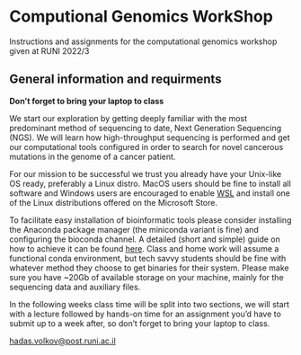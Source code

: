 # Computional Genomics WorkShop
Instructions and assignments for the computational genomics workshop given at RUNI 2022/3

## General information and requirments

 **Don’t forget to bring your laptop to class**

We start our exploration by getting deeply familiar with the most predominant method of sequencing to date, Next Generation Sequencing (NGS). We will learn how high-throughput sequencing is performed and get our computational tools configured in order to search for novel cancerous mutations in the genome of a cancer patient.

For our mission to be successful we trust you already have your Unix-like OS ready, preferably a Linux distro. MacOS users should be fine to install all software and Windows users are encouraged to enable [WSL](https://learn.microsoft.com/en-us/windows/wsl/install) and install one of the Linux distributions offered on the Microsoft Store.

To facilitate easy installation of bioinformatic tools please consider installing the Anaconda package manager (the miniconda variant is fine) and configuring the bioconda channel. A detailed (short and simple) guide on how to achieve it can be found [here](https://bioconda.github.io/). Class and home work will assume a functional conda environment, but tech savvy students should be fine with whatever method they choose to get binaries for their system. Please make sure you have ~20Gb of available storage on your machine, mainly for the sequencing data and auxiliary files.

In the following weeks class time will be split into two sections, we will start with a lecture followed by hands-on time for an assignment you’d have to submit up to a week after, so don’t forget to bring your laptop to class.

hadas.volkov@post.runi.ac.il


